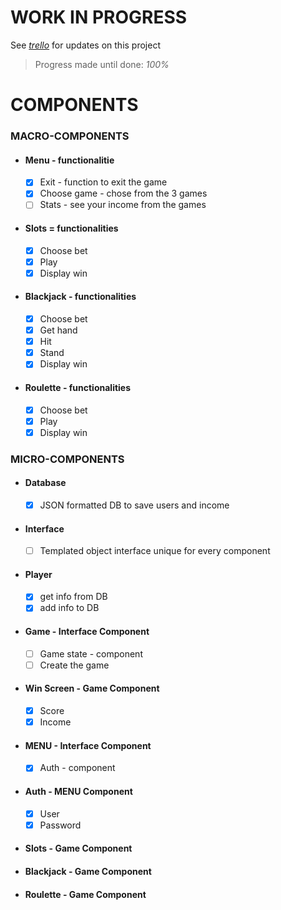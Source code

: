# WORK IN PROGRESS
See [*trello*](https://trello.com/b/M975Rce7/mds ) for updates on this project
> Progress made until done: *100%*


# COMPONENTS

### MACRO-COMPONENTS
* #### Menu - functionalitie
    - [x] Exit - function to exit the game
    - [x] Choose game - chose from the 3 games
    - [ ] Stats - see your income from the games
* #### Slots = functionalities
    - [x] Choose bet
    - [x] Play
    - [x] Display win
* #### Blackjack - functionalities
    - [x] Choose bet
    - [x] Get hand
    - [x] Hit
    - [x] Stand
    - [x] Display win
* #### Roulette - functionalities
    - [x] Choose bet
    - [x] Play
    - [x] Display win

### MICRO-COMPONENTS
* #### Database
    - [x] JSON formatted DB to save users and income
* #### Interface
    - [ ] Templated object interface unique for every component 
* #### Player
    - [X] get info from DB
    - [x] add info to DB
* #### Game - Interface Component
    - [ ] Game state - component
    - [ ] Create the game
* #### Win Screen - Game Component
    - [x] Score
    - [x] Income
* #### MENU - Interface Component
    - [x] Auth - component
* #### Auth - MENU Component
    - [x] User
    - [x] Password
* #### Slots - Game Component
* #### Blackjack - Game Component
* #### Roulette - Game Component
